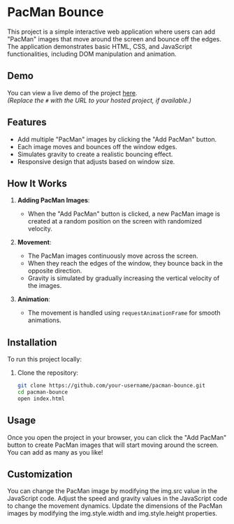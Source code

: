 # PacMan Bounce

This project is a simple interactive web application where users can add "PacMan" images that move around the screen and bounce off the edges. The application demonstrates basic HTML, CSS, and JavaScript functionalities, including DOM manipulation and animation.

## Demo

You can view a live demo of the project [here](#).  
*(Replace the `#` with the URL to your hosted project, if available.)*

## Features

- Add multiple "PacMan" images by clicking the "Add PacMan" button.
- Each image moves and bounces off the window edges.
- Simulates gravity to create a realistic bouncing effect.
- Responsive design that adjusts based on window size.

## How It Works

1. **Adding PacMan Images**:
   - When the "Add PacMan" button is clicked, a new PacMan image is created at a random position on the screen with randomized velocity.
  
2. **Movement**:
   - The PacMan images continuously move across the screen.
   - When they reach the edges of the window, they bounce back in the opposite direction.
   - Gravity is simulated by gradually increasing the vertical velocity of the images.

3. **Animation**:
   - The movement is handled using `requestAnimationFrame` for smooth animations.

## Installation

To run this project locally:

1. Clone the repository:

   ```bash
   git clone https://github.com/your-username/pacman-bounce.git
   cd pacman-bounce
   open index.html
 ## Usage
Once you open the project in your browser, you can click the "Add PacMan" button to create PacMan images that will start moving around the screen. You can add as many as you like!

## Customization
You can change the PacMan image by modifying the img.src value in the JavaScript code.
Adjust the speed and gravity values in the JavaScript code to change the movement dynamics.
Update the dimensions of the PacMan images by modifying the img.style.width and img.style.height properties.
